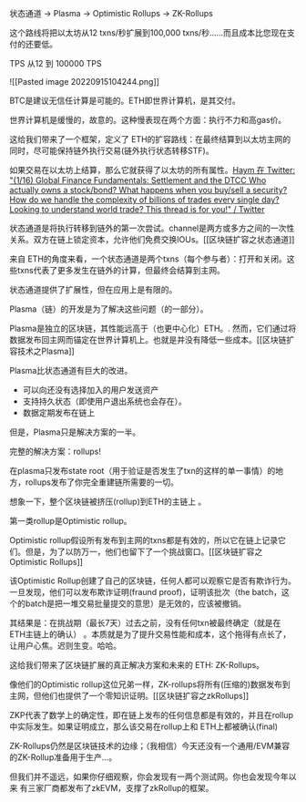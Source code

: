 状态通道 → Plasma → Optimistic Rollups → ZK-Rollups

这个路线将把以太坊从12 txns/秒扩展到100,000 txns/秒......而且成本比您现在支付的还要低。

TPS 从12 到 100000 TPS

![[Pasted image 20220915104244.png]]

BTC是建议无信任计算是可能的。ETH即世界计算机，是其交付。

世界计算机是缓慢的，故意的。这种慢表现在两个方面：执行不力和高gas价。

这给我们带来了一个框架，定义了 ETH的扩容路线：在最终结算到以太坊主网的同时，尽可能保持链外执行交易(链外执行状态转移STF)。

如果交易在以太坊上结算，那么它就获得了以太坊的所有属性。[Haym 在 Twitter: "(1/16) Global Finance Fundamentals: Settlement and the DTCC Who actually owns a stock/bond? What happens when you buy/sell a security? How do we handle the complexity of billions of trades every single day? Looking to understand world trade? This thread is for you!" / Twitter](https://twitter.com/SalomonCrypto/status/1560052032509071360)

状态通道是将执行转移到链外的第一次尝试。channel是两方或多方之间的一次性关系。双方在链上锁定资本，允许他们免费交换IOUs。[[区块链扩容之状态通道]]

来自 ETH的角度来看，一个状态通道是两个txns（每个参与者）：打开和关闭。这些txns代表了更多发生在链外的计算，但最终会结算到主网。

状态通道提供了扩展性，但在应用上是有限的。

Plasma（链）的开发是为了解决这些问题（的一部分）。

Plasma是独立的区块链，其性能远高于（也更中心化）ETH。. 然而，它们通过将数据发布回主网而锚定在世界计算机上。也就是并没有降低一些成本。[[区块链扩容技术之Plasma]]


Plasma比状态通道有巨大的改进。

- 可以向还没有选择加入的用户发送资产
- 支持持久状态（即使用户退出系统也会存在）。
- 数据定期发布在链上

但是，Plasma只是解决方案的一半。

完整的解决方案：rollups!

在plasma只发布state root（用于验证是否发生了txn的这样的单一事情）的地方，rollups发布了你完全重建链所需要的一切。

想象一下，整个区块链被挤压(rollup)到ETH的主链上 。

第一类rollup是Optimistic rollup。

Optimistic rollup假设所有发布到主网的txns都是有效的，所以它在链上记录它们。但是，为了以防万一，他们也留下了一个挑战窗口。[[区块链扩容之Optimistic Rollups]]


该Optimistic Rollup创建了自己的区块链，任何人都可以观察它是否有欺诈行为。一旦发现，他们可以发布欺诈证明(fraund proof)，证明该批次（the batch，这个的batch是把一堆交易批量提交的意思）是无效的，应该被撤销。

其结果是：在挑战期（最长7天）过去之前，没有任何txn被最终确定（就是在ETH主链上的确认）
。本质就是为了提升交易性能和成本，这个拖得有点长了，让用户心焦。迟则生变。哈哈。

这给我们带来了区块链扩展的真正解决方案和未来的 ETH: ZK-Rollups。

像他们的Optimistic rollup这位兄弟一样，ZK-rollups将所有(压缩的)数据发布到主网，但他们也提供了一个零知识证明。[[区块链扩容之zkRollups]]

ZKP代表了数学上的确定性，即在链上发布的任何信息都是有效的，并且在rollup中实际发生。如果证明成立，那么该交易在rollup上和 ETH上都被确认(final)


ZK-Rollups仍然是区块链技术的边缘；（我相信）今天还没有一个通用/EVM兼容的ZK-Rollup准备用于生产...。

但我们并不遥远，如果你仔细观察，你会发现有一两个测试网。你也会发现今年以来  有三家厂商都发布了zkEVM，支撑了zkRollup的框架。
